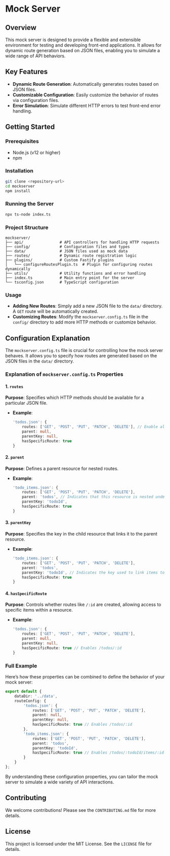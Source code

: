 
# Mock Server

## Overview
This mock server is designed to provide a flexible and extensible environment for testing and developing front-end applications. It allows for dynamic route generation based on JSON files, enabling you to simulate a wide range of API behaviors.

## Key Features
- **Dynamic Route Generation**: Automatically generates routes based on JSON files.
- **Customizable Configuration**: Easily customize the behavior of routes via configuration files.
- **Error Simulation**: Simulate different HTTP errors to test front-end error handling.

## Getting Started

### Prerequisites
- Node.js (v12 or higher)
- npm

### Installation
```bash
git clone <repository-url>
cd mockserver
npm install
```

### Running the Server
```bash
npx ts-node index.ts
```

### Project Structure
```
mockserver/
├── api/                # API controllers for handling HTTP requests
├── config/             # Configuration files and types
├── data/               # JSON files used as mock data
├── routes/             # Dynamic route registration logic
├── plugins/            # Custom Fastify plugins
│   └── configureRoutesPlugin.ts  # Plugin for configuring routes dynamically
├── utils/              # Utility functions and error handling
├── index.ts            # Main entry point for the server
└── tsconfig.json       # TypeScript configuration
```

### Usage
- **Adding New Routes**: Simply add a new JSON file to the `data/` directory. A `GET` route will be automatically created.
- **Customizing Routes**: Modify the `mockserver.config.ts` file in the `config/` directory to add more HTTP methods or customize behavior.

## Configuration Explanation

The `mockserver.config.ts` file is crucial for controlling how the mock server behaves. It allows you to specify how routes are generated based on the JSON files in the `data/` directory.

### Explanation of `mockserver.config.ts` Properties

#### 1. `routes`
**Purpose**: Specifies which HTTP methods should be available for a particular JSON file. 

- **Example**: 
  ```typescript
  'todos.json': {
      routes: ['GET', 'POST', 'PUT', 'PATCH', 'DELETE'], // Enable all methods
      parent: null,
      parentKey: null,
      hasSpecificRoute: true
  }
  ```

#### 2. `parent`
**Purpose**: Defines a parent resource for nested routes. 

- **Example**: 
  ```typescript
  'todo_items.json': {
      routes: ['GET', 'POST', 'PUT', 'PATCH', 'DELETE'],
      parent: 'todos', // Indicates that this resource is nested under the 'todos' resource
      parentKey: 'todoId',
      hasSpecificRoute: true
  }
  ```

#### 3. `parentKey`
**Purpose**: Specifies the key in the child resource that links it to the parent resource.

- **Example**: 
  ```typescript
  'todo_items.json': {
      routes: ['GET', 'POST', 'PUT', 'PATCH', 'DELETE'],
      parent: 'todos',
      parentKey: 'todoId', // Indicates the key used to link items to their parent todo
      hasSpecificRoute: true
  }
  ```

#### 4. `hasSpecificRoute`
**Purpose**: Controls whether routes like `/:id` are created, allowing access to specific items within a resource.

- **Example**: 
  ```typescript
  'todos.json': {
      routes: ['GET', 'POST', 'PUT', 'PATCH', 'DELETE'],
      parent: null,
      parentKey: null,
      hasSpecificRoute: true // Enables /todos/:id
  }
  ```

### Full Example
Here’s how these properties can be combined to define the behavior of your mock server:

```typescript
export default {
    dataDir: '../data',
    routeConfig: {
        'todos.json': {
            routes: ['GET', 'POST', 'PUT', 'PATCH', 'DELETE'],
            parent: null,
            parentKey: null,
            hasSpecificRoute: true // Enables /todos/:id
        },
        'todo_items.json': {
            routes: ['GET', 'POST', 'PUT', 'PATCH', 'DELETE'],
            parent: 'todos',
            parentKey: 'todoId',
            hasSpecificRoute: true // Enables /todos/:todoId/items/:id
        }
    }
};
```

By understanding these configuration properties, you can tailor the mock server to simulate a wide variety of API interactions.

## Contributing
We welcome contributions! Please see the `CONTRIBUTING.md` file for more details.

## License
This project is licensed under the MIT License. See the `LICENSE` file for details.

